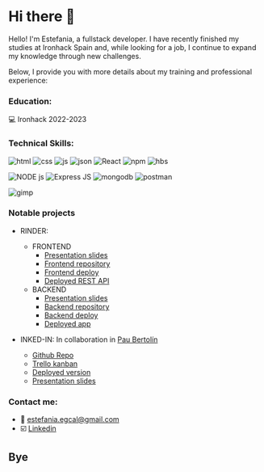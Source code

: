 # Hi there :wind_chime:

Hello! I'm Estefania, a fullstack developer. I have recently finished my studies at Ironhack Spain and, while looking for a job, I continue to expand my knowledge through new challenges.

Below, I provide you with more details about my training and professional experience:

### Education:

:computer: Ironhack 2022-2023

### Technical Skills:

![html](https://img.shields.io/badge/HTML5-E34F26?style=for-the-badge&logo=html5&logoColor=white)
![css](https://img.shields.io/badge/CSS3-1572B6?style=for-the-badge&logo=css3&logoColor=white)
![js](https://img.shields.io/badge/JavaScript-323330?style=for-the-badge&logo=javascript&logoColor=F7DF1E)
![json](https://img.shields.io/badge/json-5E5C5C?style=for-the-badge&logo=json&logoColor=white)
![React](https://img.shields.io/badge/React-20232A?style=for-the-badge&logo=react&logoColor=61DAFB)
![npm](https://img.shields.io/badge/npm-CB3837?style=for-the-badge&logo=npm&logoColor=white)
![hbs](https://img.shields.io/badge/Handlebars.js-f0772b?style=for-the-badge&logo=handlebarsdotjs&logoColor=black)

![NODE js](https://img.shields.io/badge/Node.js-339933?style=for-the-badge&logo=nodedotjs&logoColor=white)
![Express JS](https://img.shields.io/badge/Express.js-000000?style=for-the-badge&logo=express&logoColor=white)
![mongodb](https://img.shields.io/badge/MongoDB-4EA94B?style=for-the-badge&logo=mongodb&logoColor=white)
![postman](https://img.shields.io/badge/Postman-FF6C37?style=for-the-badge&logo=Postman&logoColor=white)

![gimp](https://img.shields.io/badge/gimp-5C5543?style=for-the-badge&logo=gimp&logoColor=white)

### Notable projects

- RINDER: 
  - FRONTEND
    - [Presentation slides](https://slides.com/estefaniaegeacalcena/deck-86220e)
    - [Frontend repository](https://github.com/ZillionTrout/RINDER-Frontend)
    - [Frontend deploy](https://rollrinder.netlify.app/)
    - [Deployed REST API](https://rinder.fly.dev/)
  - BACKEND
    - [Presentation slides](https://slides.com/estefaniaegeacalcena/deck-86220e)
    - [Backend repository](https://github.com/ZillionTrout/RINDER-Backend)
    - [Backend deploy](https://rinder.fly.dev/)
    - [Deployed app](https://rollrinder.netlify.app/)

- INKED-IN:
In collaboration in [Pau Bertolín](https://github.com/paubertolinros)
  - [Github Repo](https://github.com/project-2-inked-in/inked-in)
  - [Trello kanban](https://trello.com/b/h4l8ecjZ/inked-in)
  - [Deployed version](https://inkedin.fly.dev/)
  - [Presentation slides](https://www.slides.com)

### Contact me:

* :e-mail: estefania.egcal@gmail.com
* :ballot_box_with_check: [Linkedin](https://www.linkedin.com/in/estefania-egea-calcena/)

## Bye

<!--
**ZillionTrout/zilliontrout** is a ✨ _special_ ✨ repository because its `README.md` (this file) appears on your GitHub profile.

Here are some ideas to get you started:

- 🔭 I’m currently working on ...
- 🌱 I’m currently learning ...
- 👯 I’m looking to collaborate on ...
- 🤔 I’m looking for help with ...
- 💬 Ask me about ...
- 📫 How to reach me: ...
- 😄 Pronouns: ...
- ⚡ Fun fact: ...
-->
